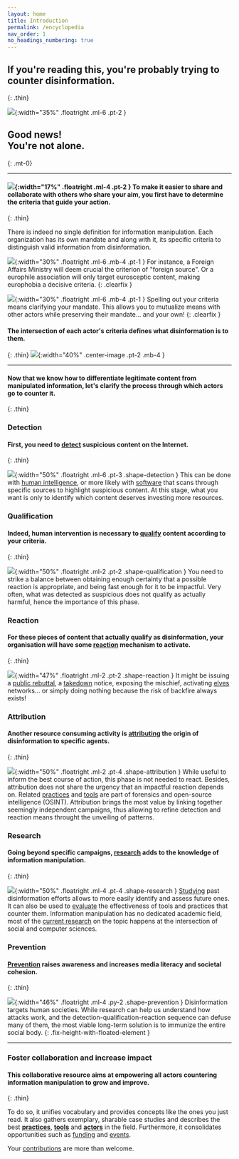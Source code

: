 ```yaml
---
layout: home
title: Introduction
permalink: /encyclopedia
nav_order: 1
no_headings_numbering: true
---
```


## If you're reading this, you're probably trying to counter disinformation.
{: .thin}

![](/assets/img/home/not-alone.png){:width="35%" .floatright .ml-6 .pt-2 }

## Good news!<br />You're not alone.
{: .mt-0}

- - -

#### ![](/assets/img/home/criteria.png){:width="17%" .floatright .ml-4 .pt-2 } To make it easier to share and collaborate with others who share your aim, you first have to determine the **criteria** that guide your action.
{: .thin}

There is indeed no single definition for information manipulation. Each organization has its own mandate and along with it, its specific criteria to distinguish valid information from disinformation.

![](/assets/img/home/subjectivity.png){:width="30%" .floatright .ml-6 .mb-4 .pt-1 } For instance, a Foreign Affairs Ministry will deem crucial the criterion of "foreign source". Or a europhile association will only target eurosceptic content, making europhobia a decisive criteria.
{: .clearfix }

![](/assets/img/home/convergence.png){:width="30%" .floatright .ml-6 .mb-4 .pt-1 } Spelling out your criteria means clarifying your mandate. This allows you to mutualize means with other actors while preserving their mandate… and your own!
{: .clearfix }

#### The intersection of each actor's criteria defines what disinformation is to them.
{: .thin}
![](/assets/img/home/disinformation.png){:width="40%" .center-image .pt-2 .mb-4 }

- - -

#### Now that we know how to differentiate legitimate content from manipulated information, let's clarify the process through which actors go to counter it.
{: .thin}

### Detection
#### First, you need to [detect](detection) suspicious content on the Internet.
{: .thin}

![](/assets/img/home/detection.png){:width="50%" .floatright .ml-6 .pt-3 .shape-detection } This can be done with [human intelligence](detection/practices), or more likely with [software](detection/tools) that scans through specific sources to highlight suspicious content. At this stage, what you want is only to identify which content deserves investing more resources.

### Qualification
#### Indeed, human intervention is necessary to [qualify](qualification) content according to your criteria.
{: .thin}

![](/assets/img/home/qualification.png){:width="50%" .floatright .ml-2 .pt-2 .shape-qualification } You need to strike a balance between obtaining enough certainty that a possible reaction is appropriate, and being fast enough for it to be impactful.
Very often, what was detected as suspicious does not qualify as actually harmful, hence the importance of this phase.

### Reaction
#### For these pieces of content that actually qualify as disinformation, your organisation will have some [reaction](reaction) mechanism to activate.
{: .thin}

![](/assets/img/home/reaction.png){:width="47%" .floatright .ml-2 .pt-2 .shape-reaction } It might be issuing a [public rebuttal](reaction/practices#denial), a [takedown](reaction/practices#content-takedown) notice, exposing the mischief, activating [elves](reaction/practices#elves) networks… or simply doing nothing because the risk of backfire always exists!

### Attribution
#### Another resource consuming activity is [attributing](attribution) the origin of disinformation to specific agents.
{: .thin}

![](/assets/img/home/attribution.png){:width="50%" .floatright .ml-2 .pt-4 .shape-attribution }
While useful to inform the best course of action, this phase is not needed to react. Besides, attribution does not share the urgency that an impactful reaction depends on. Related [practices](attribution/case-studies) and [tools](attribution/tools) are part of forensics and open-source intelligence (OSINT). Attribution brings the most value by linking together seemingly independent campaigns, thus allowing to refine detection and reaction means throught the unveiling of patterns.

### Research
#### Going beyond specific campaigns, [research](research) adds to the knowledge of information manipulation.
{: .thin}

![](/assets/img/home/research.png){:width="50%" .floatright .ml-4 .pt-4 .shape-research } [Studying](research/practices) past disinformation efforts allows to more easily identify and assess future ones. It can also be used to [evaluate](research/tools) the effectiveness of tools and practices that counter them. Information manipulation has no dedicated academic field, most of the [current research](research/actors) on the topic happens at the intersection of social and computer sciences.

### Prevention
#### [Prevention](prevention) raises awareness and increases media literacy and societal cohesion.
{: .thin}

![](/assets/img/home/prevention.png){:width="46%" .floatright .ml-4 .py-2 .shape-prevention } Disinformation targets human societies. While research can help us understand how attacks work, and the detection-qualification-reaction sequence can defuse many of them, the most viable long-term solution is to immunize the entire social body.
{: .fix-height-with-floated-element }

- - -

### Foster collaboration and increase impact
#### This collaborative resource aims at empowering all actors countering information manipulation to grow and improve.
{: .thin}

To do so, it unifies vocabulary and provides concepts like the ones you just read. It also gathers exemplary, sharable case studies and describes the best **[practices](/encyclopedia/detection/practices)**, **[tools](/encyclopedia/detection/tools)** and **[actors](/encyclopedia/detection/actors)** in the field. Furthermore, it consolidates opportunities such as [funding](/encyclopedia/funders) and [events](/encyclopedia/agenda).

Your [contributions](/encyclopedia/contribute) are more than welcome.
